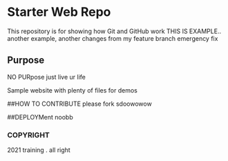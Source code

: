 # Starter Web Repo

This repository is for showing how Git and GitHub work
 THIS IS EXAMPLE.. another example, another changes from my feature branch
 emergency fix

## Purpose
 NO PURpose just live ur life

Sample website with plenty of files for demos

##HOW TO CONTRIBUTE
please fork
sdoowowow

##DEPLOYMent
noobb




### COPYRIGHT
2021 training . all right
